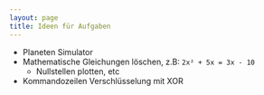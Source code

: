 ```yaml
---
layout: page
title: Ideen für Aufgaben
---
```


- Planeten Simulator
- Mathematische Gleichungen löschen, z.B: `2x² + 5x = 3x - 10`
  - Nullstellen plotten, etc
- Kommandozeilen Verschlüsselung mit XOR
